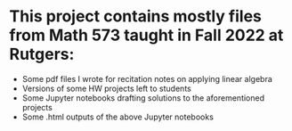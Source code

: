 # This project contains mostly files from Math 573 taught in Fall 2022 at Rutgers:

* Some pdf files I wrote for recitation notes on applying linear algebra
* Versions of some HW projects left to students
* Some Jupyter notebooks drafting solutions to the aforementioned projects
* Some .html outputs of the above Jupyter notebooks